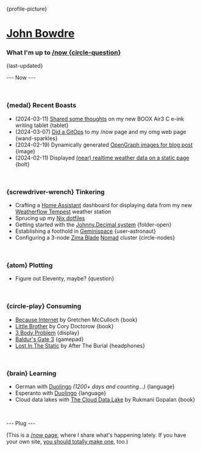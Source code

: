 {profile-picture}

# [John Bowdre](https://jbowdre.lol)

### What I'm up to [/now {circle-question}](https://nownownow.com/about)

{last-updated}

--- Now ---

<script src="https://status.lol/jbowdre.js?time&link&fluent&pretty"></script>

<br>

### {medal} Recent Boasts
- (2024-03-11) [Shared some thoughts](https://capsule.jbowdre.lol/gemlog/2024-03-11-boox-note-3c-writing-tablet.gmi) on my new BOOX Air3 C e-ink writing tablet {tablet}
- (2024-03-07) [Did a GitOps](https://capsule.jbowdre.lol/gemlog/2024-03-07-gitops-omglol.gmi) to my /now page and my omg web page {wand-sparkles}
- (2024-02-19) Dynamically generated [OpenGraph images for blog post](https://runtimeterror.dev/dynamic-opengraph-images-with-hugo/) {image}
- (2024-02-11) Displayed [(near) realtime weather data on a static page](https://runtimeterror.dev/display-tempest-weather-static-site/) {bolt}

<br>

### {screwdriver-wrench} Tinkering
- Crafting a [Home Assistant](https://www.home-assistant.io/) dashboard for displaying data from my new [Weatherflow Tempest](https://shop.weatherflow.com/products/tempest) weather station
- Sprucing up my [Nix dotfiles](https://github.com/jbowdre/dotfiles)
- Getting started with the [Johnny.Decimal system](https://johnnydecimal.com/) {folder-open}
- Establishing a foothold in [Geminispace](https://geminiprotocol.net/) {user-astronaut}
- Configuring a 3-node [Zima Blade](https://www.zimaboard.com/blade/) [Nomad](https://www.nomadproject.io/) cluster {circle-nodes}

<br>

### {atom} Plotting
- Figure out Eleventy, maybe? {question}

<br>

### {circle-play} Consuming
- [Because Internet](https://gretchenmcculloch.com/book/) by Gretchen McCulloch {book}
- [Little Brother](https://craphound.com/littlebrother/about/) by Cory Doctorow {book}
- [3 Body Problem](https://www.imdb.com/title/tt13016388/) {display}
- [Baldur's Gate 3](https://store.steampowered.com/app/1086940/Baldurs_Gate_3/) {gamepad}
- [Lost In The Static](https://musicthread.app/link/2d2w7PLshWdK0CgbBxJxZhvucA0) by After The Burial {headphones}

<br>

### {brain} Learning
- German with [Duolingo](https://www.duolingo.com/) *(1200+ days and counting...)* {language}
- Esperanto with [Duolingo](https://www.duolingo.com/) {language}
- Cloud data lakes with [The Cloud Data Lake](https://www.oreilly.com/library/view/the-cloud-data/9781098116576/) by Rukmani Gopalan {book}

<br>

--- Plug ---

(This is a [/now page](https://nownownow.com/about), where I share what's happening lately. If you have your own site, [you should totally make one](https://nownownow.com/about), too.)




